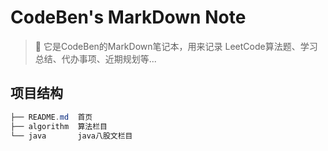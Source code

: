 # CodeBen's MarkDown Note
> 📒 它是CodeBen的MarkDown笔记本，用来记录 LeetCode算法题、学习总结、代办事项、近期规划等...

## 项目结构
```java
├── README.md  首页
├── algorithm  算法栏目
└── java       java八股文栏目
```
